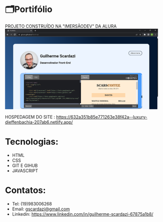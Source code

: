 # 🗂️Portifólio

PROJETO CONSTRUÍDO NA "IMERSÃODEV" DA ALURA
![pt](pt.png) 

HOSPEDAGEM DO SITE : https://632a351b85e771263e38f42a--luxury-dieffenbachia-207ab6.netlify.app/
# Tecnologias: 
- HTML
- CSS
- GIT E GIHUB
- JAVASCRIPT
# Contatos:
- Tel: (19)983006268
- Email: gscardazi@gmail.com
- Linkedin: https://www.linkedin.com/in/guilherme-scardazi-67875a1b8/

